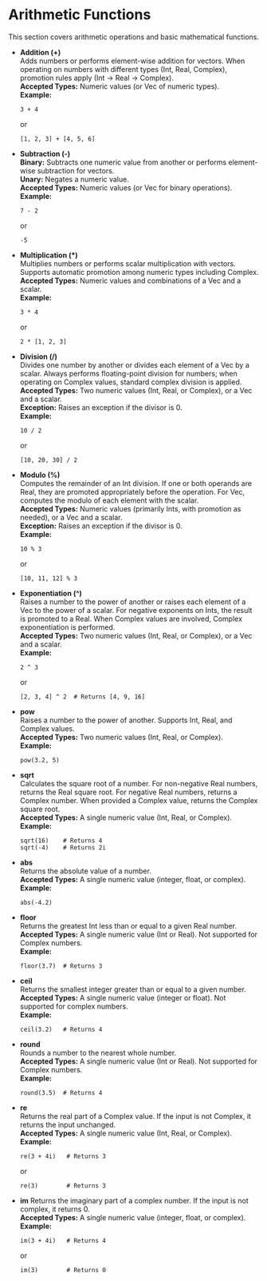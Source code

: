 # Arithmetic Functions

This section covers arithmetic operations and basic mathematical functions.

- **Addition (+)**  
  Adds numbers or performs element-wise addition for vectors. When operating on numbers with different types (Int, Real, Complex), promotion rules apply (Int → Real → Complex).  
  **Accepted Types:** Numeric values (or Vec of numeric types).  
  **Example:**

  ```bm
  3 + 4
  ```

  or

  ```bm
  [1, 2, 3] + [4, 5, 6]
  ```

- **Subtraction (-)**  
  **Binary:** Subtracts one numeric value from another or performs element-wise subtraction for vectors.  
  **Unary:** Negates a numeric value.  
  **Accepted Types:** Numeric values (or Vec for binary operations).  
  **Example:**

  ```bm
  7 - 2
  ```

  or

  ```bm
  -5
  ```

- **Multiplication (*)**  
  Multiplies numbers or performs scalar multiplication with vectors. Supports automatic promotion among numeric types including Complex.  
  **Accepted Types:** Numeric values and combinations of a Vec and a scalar.  
  **Example:**

  ```bm
  3 * 4
  ```

  or

  ```bm
  2 * [1, 2, 3]
  ```

- **Division (/)**  
  Divides one number by another or divides each element of a Vec by a scalar. Always performs floating-point division for numbers; when operating on Complex values, standard complex division is applied.  
  **Accepted Types:** Two numeric values (Int, Real, or Complex), or a Vec and a scalar.  
  **Exception:** Raises an exception if the divisor is 0.  
  **Example:**

  ```bm
  10 / 2
  ```

  or

  ```bm
  [10, 20, 30] / 2
  ```

- **Modulo (%)**  
  Computes the remainder of an Int division. If one or both operands are Real, they are promoted appropriately before the operation. For Vec, computes the modulo of each element with the scalar.  
  **Accepted Types:** Numeric values (primarily Ints, with promotion as needed), or a Vec and a scalar.  
  **Exception:** Raises an exception if the divisor is 0.  
  **Example:**

  ```bm
  10 % 3
  ```

  or

  ```bm
  [10, 11, 12] % 3
  ```

- **Exponentiation (^)**  
  Raises a number to the power of another or raises each element of a Vec to the power of a scalar. For negative exponents on Ints, the result is promoted to a Real. When Complex values are involved, Complex exponentiation is performed.  
  **Accepted Types:** Two numeric values (Int, Real, or Complex), or a Vec and a scalar.  
  **Example:**

  ```bm
  2 ^ 3
  ```

  or

  ```bm
  [2, 3, 4] ^ 2  # Returns [4, 9, 16]
  ```

- **pow**  
  Raises a number to the power of another. Supports Int, Real, and Complex values.  
  **Accepted Types:** Two numeric values (Int, Real, or Complex).  
  **Example:**  

  ```bm
  pow(3.2, 5)
  ```

- **sqrt**  
  Calculates the square root of a number. For non-negative Real numbers, returns the Real square root. For negative Real numbers, returns a Complex number. When provided a Complex value, returns the Complex square root.  
  **Accepted Types:** A single numeric value (Int, Real, or Complex).  
  **Example:**

  ```bm
  sqrt(16)    # Returns 4
  sqrt(-4)    # Returns 2i
  ```

- **abs**  
  Returns the absolute value of a number.  
  **Accepted Types:** A single numeric value (integer, float, or complex).  
  **Example:**

  ```bm
  abs(-4.2)
  ```

- **floor**  
  Returns the greatest Int less than or equal to a given Real number.  
  **Accepted Types:** A single numeric value (Int or Real). Not supported for Complex numbers.  
  **Example:**

  ```bm
  floor(3.7)  # Returns 3
  ```

- **ceil**  
  Returns the smallest integer greater than or equal to a given number.  
  **Accepted Types:** A single numeric value (integer or float). Not supported for complex numbers.  
  **Example:**

  ```bm
  ceil(3.2)   # Returns 4
  ```

- **round**  
  Rounds a number to the nearest whole number.  
  **Accepted Types:** A single numeric value (Int or Real). Not supported for Complex numbers.  
  **Example:**

  ```bm
  round(3.5)  # Returns 4
  ```

- **re**  
  Returns the real part of a Complex value. If the input is not Complex, it returns the input unchanged.  
  **Accepted Types:** A single numeric value (Int, Real, or Complex).  
  **Example:**

  ```bm
  re(3 + 4i)   # Returns 3
  ```

  or

  ```bm
  re(3)        # Returns 3
  ```

- **im**
  Returns the imaginary part of a complex number. If the input is not complex, it returns 0.  
  **Accepted Types:** A single numeric value (integer, float, or complex).  
  **Example:**

  ```bm
  im(3 + 4i)   # Returns 4
  ```

  or

  ```bm
  im(3)        # Returns 0
  ```

